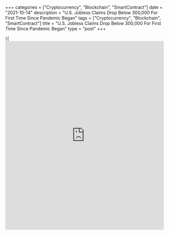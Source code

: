 +++
categories = ["Cryptocurrency", "Blockchain", "SmartContract"]
date = "2021-10-14"
description = "U.S. Jobless Claims Drop Below 300,000 For First Time Since Pandemic Began"
tags = ["Cryptocurrency", "Blockchain", "SmartContract"]
title = "U.S. Jobless Claims Drop Below 300,000 For First Time Since Pandemic Began"
type = "post"
+++

{{<iframe id="large-banner" src="https://www.bounty.group/#slide=18.0" width="100%" height="600" scrolling="no" style="border: 0px solid rgb(216, 221, 230); border-radius: 3px;">}}

First-time claims for U.S. unemployment benefits dropped below 300,000
for the first time in well over a year in the week ended October 9th,
according to a report released by the Labor Department on Thursday.

The report said initial jobless claims fell to 293,000, a decrease of
36,000 from the previous week's revised level of 329,000.

Economists had expected jobless claims to edge down to 319,000 from the
326,000 originally reported for the previous week.

With the bigger than expected decrease, jobless claims dropped to their
lowest level since hitting 256,000 in the week ended March 14, 2020.

The Labor Department said the less volatile four-week moving average
also fell to a pandemic-era low of 334,250, a decrease of 10,500 from
the previous week's revised average of 344,750.

Continuing claims, a reading on the number of people receiving ongoing
unemployment assistance, also tumbled by 134,000 to 2.593 million in the
week ended October 2nd, hitting the lowest level since March of 2020.

The four-week moving average of continuing claims also slid to a
pandemic-era low of 2,737,750, a decrease of 30,500 from the previous
week's revised average of 2,768,250.

"While the September jobs report revealed a slower pace of job creation,
the labor market recovery continues to move forward and the claims data
are consistent with an improving employment situation," said Nancy
Vanden Houten, Lead Economist at Oxford Economics.

She added, "We expect further progress in the months ahead as the
[health][1] situation is improving following the surge in cases over the
summer from the Delta variant."

Last Friday, a more closely watched Labor Department report showed
employment in the U.S. increased by much less than expected in the month
of September.

The Labor Department said non-farm payroll employment rose by 194,000
jobs in September after climbing by an upwardly revised 366,000 jobs in
August.

Economists had expected employment to jump by 500,000 jobs compared to
the addition of 235,000 jobs originally reported for the previous month.

Despite the much weaker than expected job growth, the unemployment rate
fell to 4.8 percent in September from 5.2 percent in August. The
unemployment rate was expected to edge down to 5.1 percent.

With the bigger than expected decrease, the unemployment rate slid to
its lowest level since hitting 4.4 percent in March of 2020.

For comments and feedback [contact](https://www.playgroundfx.com/contact/): editorial@rtt[news](https://www.letsplayfx.com/blog/forex-news-website/).com

[Economic News][2]

 **What parts of the world are seeing the best (and worst) economic
performances lately? Click[here][3] to check out our [Econ Scorecard][3]
and find out! See up-to-the-moment [ranking](https://www.playgroundfx.com/blog/crypto-exchange-ranking/)s for the best and worst
performers in [GDP][4], [unemployment rate][5], [inflation][6] and much
more.**

   1. www.rtt[news](https://www.letsplayfx.com/blog/forex-news-website/).com/Content/Health.aspx
   2. www.rtt[news](https://www.letsplayfx.com/blog/forex-news-website/).com/Content/EconomicNews.aspx
   3. www.rtt[news](https://www.letsplayfx.com/blog/forex-news-website/).com/economic-scorecard/world-rank/retail-sales/highest-performance.aspx
   4. www.rtt[news](https://www.letsplayfx.com/blog/forex-news-website/).com/economic-scorecard/world-rank/GDP/highest-performance.aspx
   5. www.rtt[news](https://www.letsplayfx.com/blog/forex-news-website/).com/economic-scorecard/world-rank/unemployment-rate/lowest-performance.aspx
   6. www.rtt[news](https://www.letsplayfx.com/blog/forex-news-website/).com/economic-scorecard/world-rank/CPI/highest-performance.aspx